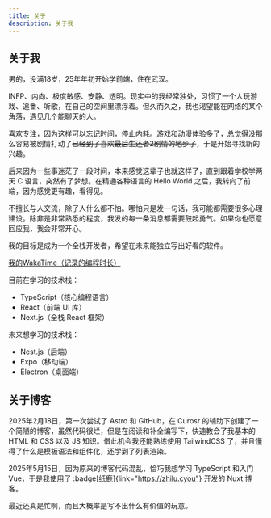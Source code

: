 ```yaml
---
title: 关于
description: 关于我
---
```


## 关于我

男的，没满18岁，25年年初开始学前端，住在武汉。

INFP、内向、极度敏感、安静、透明。现实中的我经常独处，习惯了一个人玩游戏、追番、听歌，在自己的空间里漂浮着。但久而久之，我也渴望能在网络的某个角落，遇见几个能聊天的人。

喜欢专注，因为这样可以忘记时间，停止内耗。游戏和动漫体验多了，总觉得没那么容易被剧情打动了~~已经到了喜欢最后生还者2剧情的地步了~~，于是开始寻找新的兴趣。

后来因为一些事迷茫了一段时间，本来感觉这辈子也就这样了，直到跟着学校学两天 C 语言，突然有了梦想。在精通各种语言的 Hello World 之后，我转向了前端，因为感觉更有趣，看得见。

不擅长与人交流，除了人什么都不怕。哪怕只是发一句话，我可能都需要很多心理建设。除非是非常熟悉的程度，我发的每一条消息都需要鼓起勇气。如果你也愿意回应我，我会非常开心。

我的目标是成为一个全栈开发者，希望在未来能独立写出好看的软件。

[我的WakaTime（记录的编程时长）](https://wakatime.com/@shenlyy)

目前在学习的技术栈：
 - TypeScript（核心编程语言）
 - React（前端 UI 库）
 - Next.js（全栈 React 框架）

未来想学习的技术栈：
 - Nest.js（后端）
 - Expo（移动端）
 - Electron（桌面端）

## 关于博客

2025年2月18日，第一次尝试了 Astro 和 GitHub，在 Curosr 的辅助下创建了一个简陋的博客，虽然代码很烂，但是在阅读和补全编写下，快速教会了我基本的 HTML 和 CSS 以及 JS 知识。借此机会我还能熟练使用 TailwindCSS 了，并且懂得了什么是模板语法和组件化，还学到了列表渲染。

2025年5月15日，因为原来的博客代码混乱，恰巧我想学习 TypeScript 和入门 Vue，于是我使用了 :badge[纸鹿]{link="https://zhilu.cyou"} 开发的 Nuxt 博客。

最近还真是忙啊，而且大概率是写不出什么有价值的玩意。
